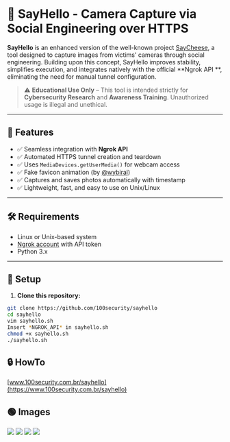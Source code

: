 # 📸 SayHello - Camera Capture via Social Engineering over HTTPS

**SayHello** is an enhanced version of the well-known project  [SayCheese](https://github.com/hangetzzu/saycheese), a tool designed to capture images from victims' cameras through social engineering. Building upon this concept, SayHello improves stability, simplifies execution, and integrates natively with the official **Ngrok API **, eliminating the need for manual tunnel configuration.

> ⚠️ **Educational Use Only** – This tool is intended strictly for **Cybersecurity Research** and **Awareness Training**. Unauthorized usage is illegal and unethical.

---

## 🚀 Features

- ✅ Seamless integration with **Ngrok API**
- ✅ Automated HTTPS tunnel creation and teardown
- ✅ Uses `MediaDevices.getUserMedia()` for webcam access
- ✅ Fake favicon animation (by [@wybiral](https://github.com/wybiral))
- ✅ Captures and saves photos automatically with timestamp
- ✅ Lightweight, fast, and easy to use on Unix/Linux

---

## 🛠️ Requirements

- Linux or Unix-based system
- [Ngrok account](https://ngrok.com/) with API token
- Python 3.x

---

## 🔧 Setup

1. **Clone this repository:**

```bash
git clone https://github.com/100security/sayhello
cd sayhello
vim sayhello.sh
Insert *NGROK_API* in sayhello.sh
chmod +x sayhello.sh
./sayhello.sh
```

## 🔒 HowTo
[www.100security.com.br/sayhello](https://www.100security.com.br/sayhello)


## 🟢 Images
![](https://www.100security.com.br/images/sayhello-04.png)
![](https://www.100security.com.br/images/sayhello-09.png)
![](https://www.100security.com.br/images/sayhello-10a.png)
![](https://www.100security.com.br/images/sayhello-11.png)

